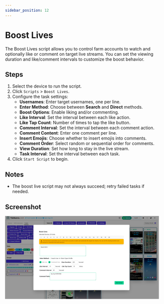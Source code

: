 ```yaml
---
sidebar_position: 12
---
```


# Boost Lives

The Boost Lives script allows you to control farm accounts to watch and optionally like or comment on target live streams. You can set the viewing duration and like/comment intervals to customize the boost behavior.

## Steps

1. Select the device to run the script.
2. Click `Scripts` > `Boost Lives`.
3. Configure the task settings:
    - **Usernames**: Enter target usernames, one per line.
    - **Enter Method**: Choose between **Search** and **Direct** methods.
    - **Boost Options**: Enable liking and/or commenting.
    - **Like Interval**: Set the interval between each like action.
    - **Like Tap Count**: Number of times to tap the like button.
    - **Comment Interval**: Set the interval between each comment action.
    - **Comment Content**: Enter one comment per line.
    - **Insert Emojis**: Choose whether to insert emojis into comments.
    - **Comment Order**: Select random or sequential order for comments.
    - **View Duration**: Set how long to stay in the live stream.
    - **Task Interval**: Set the interval between each task.
4. Click `Start Script` to begin.

## Notes

- The boost live script may not always succeed; retry failed tasks if needed.

## Screenshot

![Boost Lives](../img/boost-lives.png)
